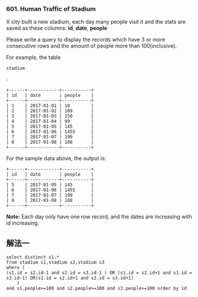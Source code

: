 ### 601. Human Traffic of Stadium

X city built a new stadium, each day many people visit it and the stats are saved as these columns: **id**, **date**, **people**

Please write a query to display the records which have 3 or more consecutive rows and the amount of people more than 100(inclusive).

For example, the table 

```
stadium
```

:

```
+------+------------+-----------+
| id   | date       | people    |
+------+------------+-----------+
| 1    | 2017-01-01 | 10        |
| 2    | 2017-01-02 | 109       |
| 3    | 2017-01-03 | 150       |
| 4    | 2017-01-04 | 99        |
| 5    | 2017-01-05 | 145       |
| 6    | 2017-01-06 | 1455      |
| 7    | 2017-01-07 | 199       |
| 8    | 2017-01-08 | 188       |
+------+------------+-----------+

```

For the sample data above, the output is:

```
+------+------------+-----------+
| id   | date       | people    |
+------+------------+-----------+
| 5    | 2017-01-05 | 145       |
| 6    | 2017-01-06 | 1455      |
| 7    | 2017-01-07 | 199       |
| 8    | 2017-01-08 | 188       |
+------+------------+-----------+

```

**Note:**
Each day only have one row record, and the dates are increasing with id increasing.

## 解法一

```
select distinct s1.*
from stadium s1,stadium s2,stadium s3
where (
(s1.id = s2.id-1 and s2.id = s3.id-1 ) OR (s1.id = s2.id+1 and s1.id = s3.id-1) OR(s1.id = s2.id+1 and s2.id = s3.id+1)
    )
and s1.people>=100 and s2.people>=100 and s3.people>=100 order by id 
```

